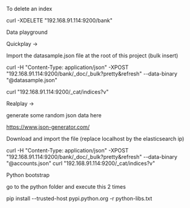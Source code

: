 To delete an index

curl  -XDELETE "192.168.91.114:9200/bank"

Data playground

Quickplay ->

Import the datasample.json file at the root of this project (bulk insert)

curl -H "Content-Type: application/json" -XPOST "192.168.91.114:9200/bank/_doc/_bulk?pretty&refresh" --data-binary "@datasample.json"

curl "192.168.91.114:9200/_cat/indices?v"

Realplay ->

generate some random json data here

https://www.json-generator.com/

Download and import the file (replace localhost by the elasticsearch ip)

curl -H "Content-Type: application/json" -XPOST "192.168.91.114:9200/bank/_doc/_bulk?pretty&refresh" --data-binary "@accounts.json"
curl "192.168.91.114:9200/_cat/indices?v"


Python bootstrap 

go to the python folder and execute this 2 times 

pip install --trusted-host pypi.python.org -r python-libs.txt
